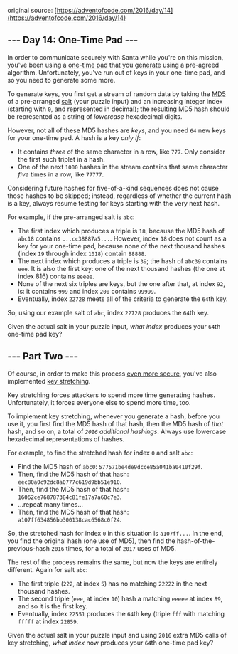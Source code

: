 original source: [https://adventofcode.com/2016/day/14](https://adventofcode.com/2016/day/14)
## --- Day 14: One-Time Pad ---
In order to communicate securely with Santa while you're on this mission, you've been using a [one-time pad](https://en.wikipedia.org/wiki/One-time_pad) that you [generate](https://en.wikipedia.org/wiki/Security_through_obscurity) using a pre-agreed algorithm. Unfortunately, you've run out of keys in your one-time pad, and so you need to generate some more.

To generate keys, you first get a stream of random data by taking the [MD5](https://en.wikipedia.org/wiki/MD5) of a pre-arranged [salt](https://en.wikipedia.org/wiki/Salt_(cryptography)) (your puzzle input) and an increasing integer index (starting with `0`, and represented in decimal); the resulting MD5 hash should be represented as a string of *lowercase* hexadecimal digits.

However, not all of these MD5 hashes are *keys*, and you need `64` new keys for your one-time pad.  A hash is a key *only if*:


 - It contains *three* of the same character in a row, like `777`. Only consider the first such triplet in a hash.
 - One of the next `1000` hashes in the stream contains that same character *five* times in a row, like `77777`.

Considering future hashes for five-of-a-kind sequences does not cause those hashes to be skipped; instead, regardless of whether the current hash is a key, always resume testing for keys starting with the very next hash.

For example, if the pre-arranged salt is `abc`:


 - The first index which produces a triple is `18`, because the MD5 hash of `abc18` contains `...cc38887a5...`. However, index `18` does not count as a key for your one-time pad, because none of the next thousand hashes (index `19` through index `1018`) contain `88888`.
 - The next index which produces a triple is `39`; the hash of `abc39` contains `eee`. It is also the first key: one of the next thousand hashes (the one at index 816) contains `eeeee`.
 - None of the next six triples are keys, but the one after that, at index `92`, is: it contains `999` and index `200` contains `99999`.
 - Eventually, index `22728` meets all of the criteria to generate the `64`th key.

So, using our example salt of `abc`, index `22728` produces the `64`th key.

Given the actual salt in your puzzle input, *what index* produces your `64`th one-time pad key?


## --- Part Two ---
Of course, in order to make this process [even more secure](https://en.wikipedia.org/wiki/MD5#Security), you've also implemented [key stretching](https://en.wikipedia.org/wiki/Key_stretching).

Key stretching forces attackers to spend more time generating hashes. Unfortunately, it forces everyone else to spend more time, too.

To implement key stretching, whenever you generate a hash, before you use it, you first find the MD5 hash of that hash, then the MD5 hash of *that* hash, and so on, a total of *`2016` additional hashings*. Always use lowercase hexadecimal representations of hashes.

For example, to find the stretched hash for index `0` and salt `abc`:


 - Find the MD5 hash of `abc0`: `577571be4de9dcce85a041ba0410f29f`.
 - Then, find the MD5 hash of that hash: `eec80a0c92dc8a0777c619d9bb51e910`.
 - Then, find the MD5 hash of that hash: `16062ce768787384c81fe17a7a60c7e3`.
 - ...repeat many times...
 - Then, find the MD5 hash of that hash: `a107ff634856bb300138cac6568c0f24`.

So, the stretched hash for index `0` in this situation is `a107ff...`. In the end, you find the original hash (one use of MD5), then find the hash-of-the-previous-hash `2016` times, for a total of `2017` uses of MD5.

The rest of the process remains the same, but now the keys are entirely different. Again for salt `abc`:


 - The first triple (`222`, at index `5`) has no matching `22222` in the next thousand hashes.
 - The second triple (`eee`, at index `10`) hash a matching `eeeee` at index `89`, and so it is the first key.
 - Eventually, index `22551` produces the `64`th key (triple `fff` with matching `fffff` at index `22859`.

Given the actual salt in your puzzle input and using `2016` extra MD5 calls of key stretching, *what index* now produces your `64`th one-time pad key?


